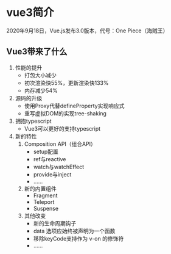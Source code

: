 # vue3简介

2020年9月18日，Vue.js发布3.0版本，代号：One Piece（海贼王）

## Vue3带来了什么
1.  性能的提升
    - 打包大小减少
    - 初次渲染快55%，更新渲染快133%
    - 内存减少54%
2.  源码的升级
    - 使用Proxy代替defineProperty实现响应式
    - 重写虚拟DOM的实现tree-shaking
3.  拥抱typescript
    - Vue3可以更好的支持typescript
4.  新的特性
    1. Composition API（组合API）
       - setup配置
       - ref与reactive
       - watch与watchEffect
       - provide与inject
       - ......
    2. 新的内置组件
       - Fragment
       - Teleport
       - Suspense
    3. 其他改变
       - 新的生命周期钩子
       - data 选项应始终被声明为一个函数
       - 移除keyCode支持作为 v-on 的修饰符
       - ......

